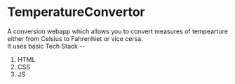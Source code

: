 <h1>TemperatureConvertor</h1> 
<p>A conversion webapp which allows you to convert measures of tempearture either from Celsius to Fahrenhiet or vice cersa.<br>It uses basic Tech Stack --<ol>
  <li>HTML</li>
  <li>CSS</li>
  <li>JS</li>
</ol></p>
